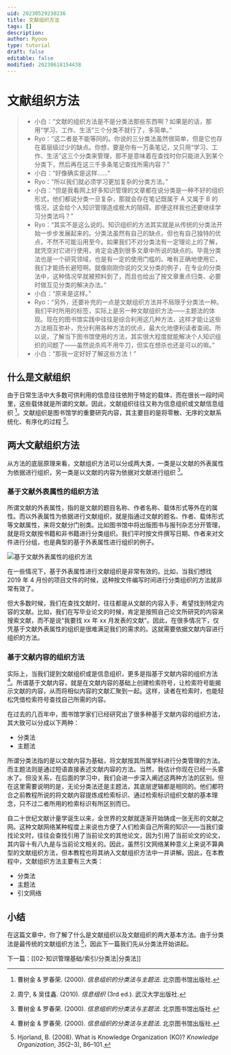 ```yaml
---
uid: 20230529230236
title: 文献组织方法
tags: []
description: 
author: Ryooo
type: tutorial
draft: false
editable: false
modified: 20230618154438
---
```


# 文献组织方法

> - 小白：“文献的组织方法是不是分类法那些东西啊？如果是的话，那用“学习、工作、生活”三个分类不就行了，多简单。”
> - Ryo：“这二者是不能等同的。你说的三分类法虽然很简单，但是它也存在着层级过少的缺点。你想，要是你有一万条笔记，又只用“学习、工作、生活”这三个分类来管理，那不是意味着在查找时你只能进入到某个分类下，然后再在这三千多条笔记查找所需内容？”
> - 小白：“好像确实是这样......”
> - Ryo：“所以我们就必须学习更加复杂的分类方法。”
> - 小白：“但是我看网上好多知识管理的文章都在说分类是一种不好的组织形式，他们都说分类一旦复杂，那就会存在笔记既属于 A 又属于 B 的情况，这会给个人知识管理造成极大的阻碍。即便这样我也还要继续学习分类法吗？”
> - Ryo：“其实不是这么说的。知识组织的方法其实就是从传统的分类法开始一步步发展起来的。分类法虽然有自己的缺点，但也有自己独特的优点，不然不可能沿用至今。如果我们不对分类法有一定理论上的了解，就凭空对它进行使用，肯定会遇到很多文章中所说的缺点的。毕竟分类法也是一个研究领域，也是有一定的使用门槛的。唯有正确地使用它，我们才能扬长避短啊。就像刚刚你说的交叉分类的例子，在专业的分类法中，这种情况早就被预料到了，而且也给出了按文章重点归类、必要时做互见分类的解决办法。”
> - 小白：“原来是这样。”
> - Ryo：“另外，还要补充的一点是文献组织方法并不局限于分类法一种。我们平时所用的标签，实际上是另一种文献组织方法——主题法的体现。现在的图书馆实践中往往是综合利用这几种方法，这样才能让这些方法相互弥补，充分利用各种方法的优点，最大化地便利读者查阅。所以说，了解当下图书馆使用的方法，其实很大程度就能解决个人知识组织的问题了——虽然说杀鸡不用牛刀，但实在想杀也还是可以的嘛。”
> - 小白：“那我一定好好了解这些方法！”

## 什么是文献组织

由于日常生活中大多数可供利用的信息往往依附于特定的载体，而在很长一段时间里，这些载体就是所谓的文献。因此，文献组织往往又称为信息组织或文献信息组织 [^1]。文献组织是图书馆学的重要研究内容，其主要目的是将零散、无序的文献系统化、有序化的过程 [^2]。

## 两大文献组织方法

从方法的底层原理来看，文献组织方法可以分成两大类，一类是以文献的外表属性为依据进行组织，另一类是以文献的内容为依据对文献进行组织 [^1]。

### 基于文献外表属性的组织方法

所谓文献的外表属性，指的是文献的题目名称、作者名称、载体形式等外在的属性。而以外表属性为依据进行文献组织，就是指通过文献的题名、作者、载体形式等文献属性，来将文献分门别类。比如图书馆中将出版图书与报刊杂志分开管理，就是将文献按书籍和非书籍进行分类组织。我们平时按文件撰写日期、作者来对文件进行分组，也是典型的基于外表属性进行组织的例子。

![基于文献外表属性的组织方法](https://cdn.pkmer.cn/images/9ad3bc4f9d3fb2582270b11037c9c9b5_MD5.png!pkmer)

在一些情况下，基于外表属性进行文献组织是非常有效的。比如，当我们想找 2019 年 4 月份的项目文件的时候，这种按文件编写时间进行分类组织的方法就非常有效了。

但大多数时候，我们在查找文献时，往往都是从文献的内容入手，希望找到特定内容的文献。比如，我们在写毕业论文的时候，肯定是按照自己论文所研究的内容来搜索文献，而不是说“我要找 xx 年 xx 月发表的文献”。因此，在很多情况下，仅凭基于文献外表属性的组织是很难满足我们的需求的。这就需要依据文献内容进行组织的方法。

### 基于文献内容的组织方法

实际上，当我们提到文献组织或是信息组织，更多是指基于文献内容的组织方法 [^1]。所谓基于文献内容，就是在文献内容的基础上创建检索符号，让检索符号能揭示文献的内容，从而将相似内容的文献汇聚到一起。这样，读者在检索时，也能轻松凭借检索符号查找自己所需的内容。

在过去的几百年中，图书馆学家们已经研究出了很多种基于文献内容的组织方法，其大致可以分成以下两种：

- 分类法
- 主题法

所谓分类法指的是以文献内容为基础，将文献按其所属学科进行分类管理的方法。而主题法则是通过短语直接表述文献内容的方法。当然，我估计你现在已经一头雾水了。但没关系，在后面的学习中，我们会进一步深入阐述这两种方法的区别。但在这里需要说明的是，无论分类法还是主题法，其底层逻辑都是相同的。他们都符合之前教程所说的将文献内容提炼成检索标识、通过检索标识组织文献的基本理念，只不过二者所用的检索标识有所区别而已。

自二十世纪文献计量学诞生以来，全世界的文献就逐渐开始铸成一张无形的文献之网。这种文献网络某种程度上来说也方便了人们检索自己所需的知识——当我们查找论文时，往往会查找引用了当前论文的其他论文，因为引用了当前论文的论文，其内容十有八九是与当前论文相关的。因此，虽然引文网络某种意义上来说不算典型的文献组织方法，但本教程也将其纳入文献组织方法中一并讲解。因此，在本教程中，文献组织方法主要有三大类：

- 分类法
- 主题法
- 引文网络

## 小结

在这篇文章中，你了解了什么是文献组织以及文献组织的两大基本方法。由于分类法是最传统的文献组织方法 [^3]，因此下一篇我们先从分类法开始讲起。

下一篇：[[02-知识管理基础/索引/分类法|分类法]]

[^1]: 曹树金 & 罗春荣. (2000). _信息组织的分类法与主题法_. 北京图书馆出版社.

[^2]: 周宁, & 吴佳鑫. (2010). _信息组织_ (3rd ed.). 武汉大学出版社.

[^3]: Hjorland, B. (2008). What is Knowledge Organization (KO)? _Knowledge Organization_, _35_(2–3), 86–101.